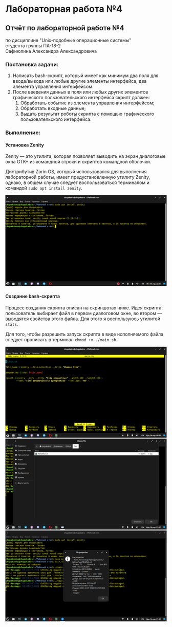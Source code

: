 # Лабораторная работа №4

## Отчёт по лабораторной работе №4

по дисциплине "Unix-подобные операционные системы" <br/>
студента группы ПА-18-2 <br/>
Сафиюлина Александра Александровича <br/>

### Постановка задачи:

1. Написать bash-скрипт, который имеет как минимум два поля для ввода/вывода или 
любые другие элементы интерфейса, два элемента управления интерфейсом.
2. После введения данных в поля или любых других элементов графического пользовательского 
интерфейса скрипт должен:
    1. Обработать событие из элемента управления интерфейсом;
    2. Обработать входные данные;
    3. Выдать результат роботы скрипта с помощью графического пользовательского интерфейса.
  
### Выполнение:

#### Установка Zenity

Zenity — это утилита, которая позволяет выводить на 
экран диалоговые окна GTK+ из командной строки и скриптов командной оболочки.

Дистрибутив Zorin OS, который использовался для выполнения лабораторной работы, имеет 
предустановленную утилиту Zenity, однако, в общем случае следует воспользоваться 
терминалом и командой ``sudo apt install zenity``.

![Zenity-install][Zenity-install]

#### Создание bash-скрипта

Процесс создания скрипта описан на скриншотах ниже. Идея скрипта: пользователь выбирает файл в 
первом диалоговом окне, во втором — выводятся свойства этого файла. Для этого я воспользуюсь 
утилитой ``stats``.

Для того, чтобы разрешить запуск скрипта в виде исполняемого файла следует прописать в терминал 
``chmod +x ./main.sh``.

![Bash-code][Bash-code]
![Test-script1][Test-script1]
![Test-script2][Test-script2]

[Zenity-install]: img/1.png
[Bash-code]: img/2.png
[Test-script1]: img/3.png
[Test-script2]: img/4.png

